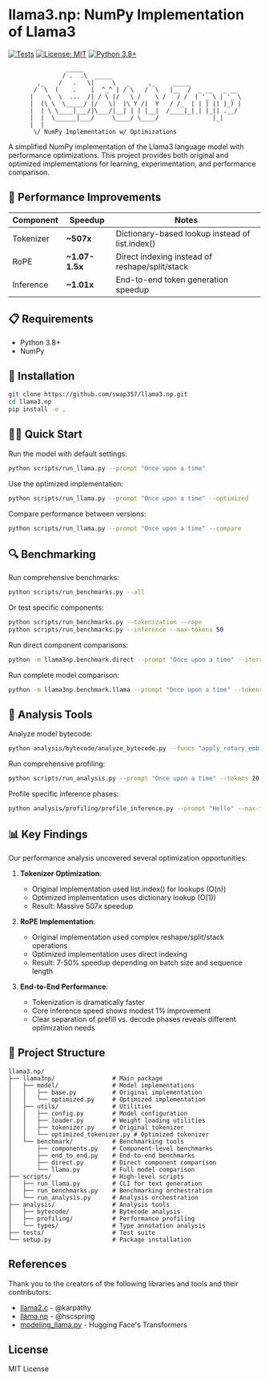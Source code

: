 # llama3.np: NumPy Implementation of Llama3

[![Tests](https://github.com/swap357/llama3.np/actions/workflows/test_and_benchmark.yml/badge.svg)](https://github.com/swap357/llama3.np/actions/workflows/test_and_benchmark.yml)
[![License: MIT](https://img.shields.io/badge/License-MIT-yellow.svg)](https://opensource.org/licenses/MIT)
[![Python 3.8+](https://img.shields.io/badge/python-3.8+-blue.svg)](https://www.python.org/downloads/)

```
                _____
               / .  .\  _____                   
        ,_    /   .   \|     \   _     ,_     _____              
       /  \  (    .    |  ^_^ | / \   /  \   |__  /  _ __   _ __  
      |    \  \  ...  /| / \ |/   \ /    \ /   / /  | '_ \ | '_ \ 
      |  (\ \  \_____/ |/   \|  |\ Y /|  Y   / /_  | | | || |_) |
      |  | \ \____|___/|\___/|__| | | |__|  /____|_|_| |_|| .__/ 
      |  |  \______|___/     \____/ \____/               |_|    
      |  |                                            
       \/ NumPy Implementation w/ Optimizations
```

A simplified NumPy implementation of the Llama3 language model with performance optimizations. This project provides both original and optimized implementations for learning, experimentation, and performance comparison.

## 🚀 Performance Improvements

| Component | Speedup | Notes |
|-----------|---------|-------|
| Tokenizer | **~507x** | Dictionary-based lookup instead of list.index() |
| RoPE      | **~1.07-1.5x** | Direct indexing instead of reshape/split/stack |
| Inference | **~1.01x** | End-to-end token generation speedup |

## 📋 Requirements

- Python 3.8+
- NumPy

## 🔧 Installation

```bash
git clone https://github.com/swap357/llama3.np.git
cd llama3.np
pip install -e .
```

## 🏃‍♂️ Quick Start

Run the model with default settings:

```bash
python scripts/run_llama.py --prompt "Once upon a time"
```

Use the optimized implementation:

```bash
python scripts/run_llama.py --prompt "Once upon a time" --optimized
```

Compare performance between versions:

```bash
python scripts/run_llama.py --prompt "Once upon a time" --compare
```

## 🔍 Benchmarking

Run comprehensive benchmarks:

```bash
python scripts/run_benchmarks.py --all
```

Or test specific components:

```bash
python scripts/run_benchmarks.py --tokenization --rope
python scripts/run_benchmarks.py --inference --max-tokens 50
```

Run direct component comparisons:

```bash
python -m llama3np.benchmark.direct --prompt "Once upon a time" --iterations 50
```

Run complete model comparison:

```bash
python -m llama3np.benchmark.llama --prompt "Once upon a time" --tokens 30
```

## 🔬 Analysis Tools

Analyze model bytecode:

```bash
python analysis/bytecode/analyze_bytecode.py --funcs "apply_rotary_emb,softmax"
```

Run comprehensive profiling:

```bash
python scripts/run_analysis.py --prompt "Once upon a time" --tokens 20
```

Profile specific inference phases:

```bash
python analysis/profiling/profile_inference.py --prompt "Hello" --max-tokens 10 --phases prefill
```

## 📊 Key Findings

Our performance analysis uncovered several optimization opportunities:

1. **Tokenizer Optimization**: 
   - Original implementation used list.index() for lookups (O(n))
   - Optimized implementation uses dictionary lookup (O(1))
   - Result: Massive 507x speedup

2. **RoPE Implementation**:
   - Original implementation used complex reshape/split/stack operations
   - Optimized implementation uses direct indexing
   - Result: 7-50% speedup depending on batch size and sequence length

3. **End-to-End Performance**:
   - Tokenization is dramatically faster
   - Core inference speed shows modest 1% improvement
   - Clear separation of prefill vs. decode phases reveals different optimization needs

## 📂 Project Structure

```
llama3.np/
├── llama3np/                # Main package
│   ├── model/               # Model implementations
│   │   ├── base.py          # Original implementation
│   │   └── optimized.py     # Optimized implementation
│   ├── utils/               # Utilities
│   │   ├── config.py        # Model configuration
│   │   ├── loader.py        # Weight loading utilities
│   │   ├── tokenizer.py     # Original tokenizer
│   │   └── optimized_tokenizer.py # Optimized tokenizer
│   └── benchmark/           # Benchmarking tools
│       ├── components.py    # Component-level benchmarks
│       ├── end_to_end.py    # End-to-end benchmarks
│       ├── direct.py        # Direct component comparison
│       └── llama.py         # Full model comparison
├── scripts/                 # High-level scripts
│   ├── run_llama.py         # CLI for text generation
│   ├── run_benchmarks.py    # Benchmarking orchestration
│   └── run_analysis.py      # Analysis orchestration
├── analysis/                # Analysis tools
│   ├── bytecode/            # Bytecode analysis
│   ├── profiling/           # Performance profiling
│   └── types/               # Type annotation analysis
├── tests/                   # Test suite
└── setup.py                 # Package installation
```

## References

Thank you to the creators of the following libraries and tools and their contributors:
- [llama2.c](https://github.com/karpathy/llama2.c) - @karpathy
- [llama.np](https://github.com/hscspring/llama.np) - @hscspring
- [modeling_llama.py](https://github.com/huggingface/transformers/blob/main/src/transformers/models/llama/modeling_llama.py) - Hugging Face's Transformers

## License

MIT License